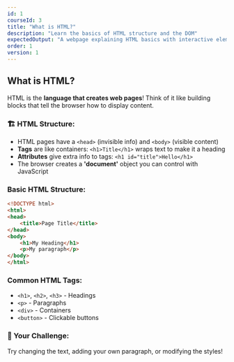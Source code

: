```yaml
---
id: 1
courseId: 3
title: "What is HTML?"
description: "Learn the basics of HTML structure and the DOM"
expectedOutput: "A webpage explaining HTML basics with interactive elements"
order: 1
version: 1
---
```


## What is HTML?

HTML is the **language that creates web pages**! Think of it like building blocks that tell the browser how to display content.

### 🏗️ HTML Structure:

- HTML pages have a `<head>` (invisible info) and `<body>` (visible content)
- **Tags** are like containers: `<h1>Title</h1>` wraps text to make it a heading
- **Attributes** give extra info to tags: `<h1 id="title">Hello</h1>`
- The browser creates a **'document'** object you can control with JavaScript

### Basic HTML Structure:

```html
<!DOCTYPE html>
<html>
<head>
    <title>Page Title</title>
</head>
<body>
    <h1>My Heading</h1>
    <p>My paragraph</p>
</body>
</html>
```

### Common HTML Tags:

- `<h1>`, `<h2>`, `<h3>` - Headings
- `<p>` - Paragraphs
- `<div>` - Containers
- `<button>` - Clickable buttons

### 🌟 Your Challenge:

Try changing the text, adding your own paragraph, or modifying the styles!